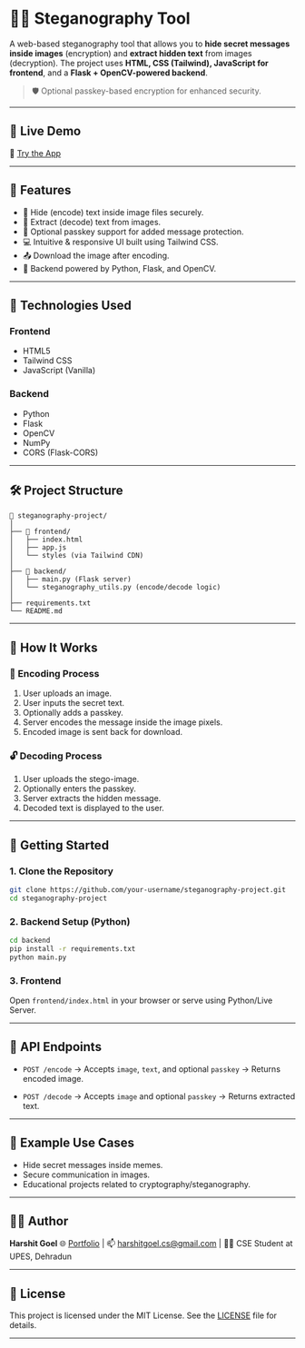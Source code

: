 # 🕵️‍♂️ Steganography Tool

A web-based steganography tool that allows you to **hide secret messages inside images** (encryption) and **extract hidden text** from images (decryption). The project uses **HTML, CSS (Tailwind), JavaScript for frontend**, and a **Flask + OpenCV-powered backend**.

> 🛡️ Optional passkey-based encryption for enhanced security.

---

## 🔗 Live Demo

🚀 [Try the App](https://steganography-8mfr.onrender.com)

---

## 📸 Features

* 🔐 Hide (encode) text inside image files securely.
* 🧾 Extract (decode) text from images.
* 🔑 Optional passkey support for added message protection.
* 💻 Intuitive & responsive UI built using Tailwind CSS.
* 📤 Download the image after encoding.
* 🧠 Backend powered by Python, Flask, and OpenCV.

---

## 🧪 Technologies Used

### Frontend

* HTML5
* Tailwind CSS
* JavaScript (Vanilla)

### Backend

* Python
* Flask
* OpenCV
* NumPy
* CORS (Flask-CORS)

---

## 🛠️ Project Structure

```
📁 steganography-project/
│
├── 📁 frontend/
│   ├── index.html
│   ├── app.js
│   └── styles (via Tailwind CDN)
│
├── 📁 backend/
│   ├── main.py (Flask server)
│   └── steganography_utils.py (encode/decode logic)
│
├── requirements.txt
└── README.md
```

---

## 🧪 How It Works

### 🔐 Encoding Process

1. User uploads an image.
2. User inputs the secret text.
3. Optionally adds a passkey.
4. Server encodes the message inside the image pixels.
5. Encoded image is sent back for download.

### 🔓 Decoding Process

1. User uploads the stego-image.
2. Optionally enters the passkey.
3. Server extracts the hidden message.
4. Decoded text is displayed to the user.

---

## 🚀 Getting Started

### 1. Clone the Repository

```bash
git clone https://github.com/your-username/steganography-project.git
cd steganography-project
```

### 2. Backend Setup (Python)

```bash
cd backend
pip install -r requirements.txt
python main.py
```

### 3. Frontend

Open `frontend/index.html` in your browser or serve using Python/Live Server.

---

## 📝 API Endpoints

* `POST /encode`
  → Accepts `image`, `text`, and optional `passkey` → Returns encoded image.

* `POST /decode`
  → Accepts `image` and optional `passkey` → Returns extracted text.

---

## 🧪 Example Use Cases

* Hide secret messages inside memes.
* Secure communication in images.
* Educational projects related to cryptography/steganography.

---

## 🧑‍💻 Author

**Harshit Goel**
🌐 [Portfolio](#) | 📫 [harshitgoel.cs@gmail.com](mailto:harshitgoel.cs@gmail.com) | 🧑‍🎓 CSE Student at UPES, Dehradun

---

## 📄 License

This project is licensed under the MIT License. See the [LICENSE](LICENSE) file for details.

---
